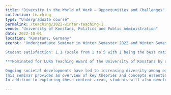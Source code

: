 ```yaml
---
title: "Diversity in the World of Work – Opportunities and Challenges"
collection: teaching
type: "Undergraduate course"
permalink: /teaching/2022-winter-teaching-1
venue: "University of Konstanz, Politics and Public Administration"
date: 2022-10-01
location: "Konstanz, Germany"
exerpt: "Undergraduate Seminar in Winter Semester 2022 and Winter Semester 2023

Student satisfaction: 1.1 (scale from 1 to 5 with 1 being the best rating)

***Nominated for LUKS Teaching Award of the University of Konstanz by students***

Ongoing societal developments have led to increasing diversity among employees in teams and organizations. For instance, rising labor force participation among women, demographic change, and international migration are all contributing to increasingly diverse workforces and more heterogeneous teams.
This seminar provides an overview of key theories and concepts essential for understanding diversity in organizational contexts. We address questions such as: What types of diversity exist? What are the effects of diversity in the workplace? What challenges and opportunities does diversity present? And finally: How can diversity be effectively managed?
In addition to exploring these content areas, students will also develop methodological skills. These include formulating relevant research questions and hypotheses, structuring academic papers, and designing appropriate research methods to investigate their questions."

---
```






